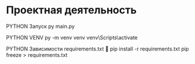 # Проектная деятельность

PYTHON Запуск
py main.py

PYTHON VENV
py -m venv venv
venv\Scripts\activate

PYTHON Зависимости requirements.txt 📝
pip install -r requirements.txt
pip freeze > requirements.txt          
